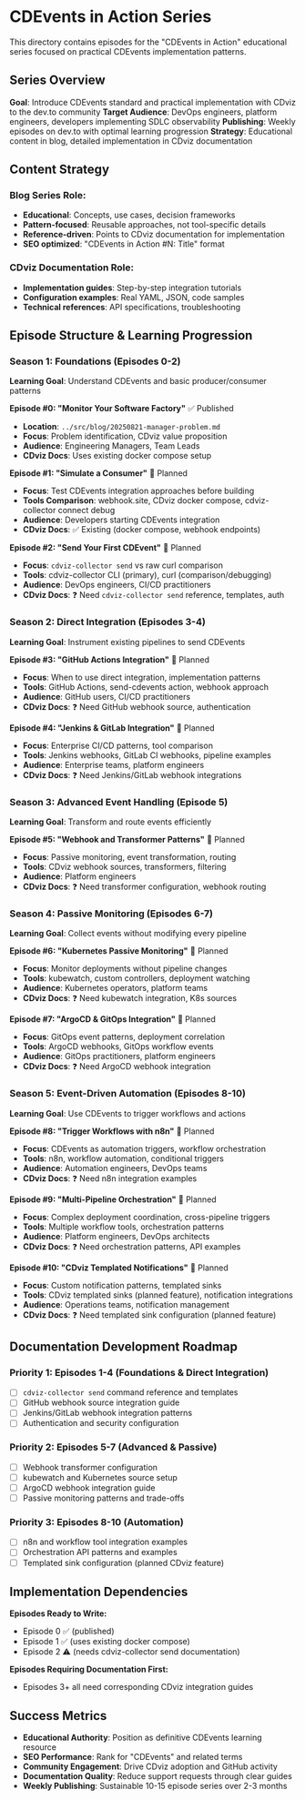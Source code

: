 # CDEvents in Action Series

This directory contains episodes for the "CDEvents in Action" educational series focused on practical CDEvents implementation patterns.

## Series Overview

**Goal**: Introduce CDEvents standard and practical implementation with CDviz to the dev.to community
**Target Audience**: DevOps engineers, platform engineers, developers implementing SDLC observability
**Publishing**: Weekly episodes on dev.to with optimal learning progression
**Strategy**: Educational content in blog, detailed implementation in CDviz documentation

## Content Strategy

### **Blog Series Role:**
- **Educational**: Concepts, use cases, decision frameworks
- **Pattern-focused**: Reusable approaches, not tool-specific details
- **Reference-driven**: Points to CDviz documentation for implementation
- **SEO optimized**: "CDEvents in Action #N: Title" format

### **CDviz Documentation Role:**
- **Implementation guides**: Step-by-step integration tutorials
- **Configuration examples**: Real YAML, JSON, code samples
- **Technical references**: API specifications, troubleshooting

## Episode Structure & Learning Progression

### **Season 1: Foundations** (Episodes 0-2)
**Learning Goal**: Understand CDEvents and basic producer/consumer patterns

**Episode #0: "Monitor Your Software Factory"** ✅ Published
- **Location**: `../src/blog/20250821-manager-problem.md`
- **Focus**: Problem identification, CDviz value proposition
- **Audience**: Engineering Managers, Team Leads
- **CDviz Docs**: Uses existing docker compose setup

**Episode #1: "Simulate a Consumer"** 📝 Planned
- **Focus**: Test CDEvents integration approaches before building
- **Tools Comparison**: webhook.site, CDviz docker compose, cdviz-collector connect debug
- **Audience**: Developers starting CDEvents integration
- **CDviz Docs**: ✅ Existing (docker compose, webhook endpoints)

**Episode #2: "Send Your First CDEvent"** 📝 Planned
- **Focus**: `cdviz-collector send` vs raw curl comparison
- **Tools**: cdviz-collector CLI (primary), curl (comparison/debugging)
- **Audience**: DevOps engineers, CI/CD practitioners
- **CDviz Docs**: ❓ Need `cdviz-collector send` reference, templates, auth

### **Season 2: Direct Integration** (Episodes 3-4)
**Learning Goal**: Instrument existing pipelines to send CDEvents

**Episode #3: "GitHub Actions Integration"** 📝 Planned
- **Focus**: When to use direct integration, implementation patterns
- **Tools**: GitHub Actions, send-cdevents action, webhook approach
- **Audience**: GitHub users, CI/CD practitioners
- **CDviz Docs**: ❓ Need GitHub webhook source, authentication

**Episode #4: "Jenkins & GitLab Integration"** 📝 Planned
- **Focus**: Enterprise CI/CD patterns, tool comparison
- **Tools**: Jenkins webhooks, GitLab CI webhooks, pipeline examples
- **Audience**: Enterprise teams, platform engineers
- **CDviz Docs**: ❓ Need Jenkins/GitLab webhook integrations

### **Season 3: Advanced Event Handling** (Episode 5)
**Learning Goal**: Transform and route events efficiently

**Episode #5: "Webhook and Transformer Patterns"** 📝 Planned
- **Focus**: Passive monitoring, event transformation, routing
- **Tools**: CDviz webhook sources, transformers, filtering
- **Audience**: Platform engineers
- **CDviz Docs**: ❓ Need transformer configuration, webhook routing

### **Season 4: Passive Monitoring** (Episodes 6-7)
**Learning Goal**: Collect events without modifying every pipeline

**Episode #6: "Kubernetes Passive Monitoring"** 📝 Planned
- **Focus**: Monitor deployments without pipeline changes
- **Tools**: kubewatch, custom controllers, deployment watching
- **Audience**: Kubernetes operators, platform teams
- **CDviz Docs**: ❓ Need kubewatch integration, K8s sources

**Episode #7: "ArgoCD & GitOps Integration"** 📝 Planned
- **Focus**: GitOps event patterns, deployment correlation
- **Tools**: ArgoCD webhooks, GitOps workflow events
- **Audience**: GitOps practitioners, platform engineers
- **CDviz Docs**: ❓ Need ArgoCD webhook integration

### **Season 5: Event-Driven Automation** (Episodes 8-10)
**Learning Goal**: Use CDEvents to trigger workflows and actions

**Episode #8: "Trigger Workflows with n8n"** 📝 Planned
- **Focus**: CDEvents as automation triggers, workflow orchestration
- **Tools**: n8n, workflow automation, conditional triggers
- **Audience**: Automation engineers, DevOps teams
- **CDviz Docs**: ❓ Need n8n integration examples

**Episode #9: "Multi-Pipeline Orchestration"** 📝 Planned
- **Focus**: Complex deployment coordination, cross-pipeline triggers
- **Tools**: Multiple workflow tools, orchestration patterns
- **Audience**: Platform engineers, DevOps architects
- **CDviz Docs**: ❓ Need orchestration patterns, API examples

**Episode #10: "CDviz Templated Notifications"** 📝 Planned
- **Focus**: Custom notification patterns, templated sinks
- **Tools**: CDviz templated sinks (planned feature), notification integrations
- **Audience**: Operations teams, notification management
- **CDviz Docs**: ❓ Need templated sink configuration (planned feature)

## Documentation Development Roadmap

### **Priority 1: Episodes 1-4 (Foundations & Direct Integration)**
- [ ] `cdviz-collector send` command reference and templates
- [ ] GitHub webhook source integration guide
- [ ] Jenkins/GitLab webhook integration patterns
- [ ] Authentication and security configuration

### **Priority 2: Episodes 5-7 (Advanced & Passive)**
- [ ] Webhook transformer configuration
- [ ] kubewatch and Kubernetes source setup
- [ ] ArgoCD webhook integration guide
- [ ] Passive monitoring patterns and trade-offs

### **Priority 3: Episodes 8-10 (Automation)**
- [ ] n8n and workflow tool integration examples
- [ ] Orchestration API patterns and examples
- [ ] Templated sink configuration (planned CDviz feature)

## Implementation Dependencies

**Episodes Ready to Write:**
- Episode 0 ✅ (published)
- Episode 1 ✅ (uses existing docker compose)
- Episode 2 ⚠️ (needs cdviz-collector send documentation)

**Episodes Requiring Documentation First:**
- Episodes 3+ all need corresponding CDviz integration guides

## Success Metrics

- **Educational Authority**: Position as definitive CDEvents learning resource
- **SEO Performance**: Rank for "CDEvents" and related terms
- **Community Engagement**: Drive CDviz adoption and GitHub activity
- **Documentation Quality**: Reduce support requests through clear guides
- **Weekly Publishing**: Sustainable 10-15 episode series over 2-3 months